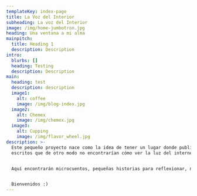 ```yaml
---
templateKey: index-page
title: La Voz del Interior
subheading: La voz del Interior
image: /img/home-jumbotron.jpg
heading: Una ventana a mi alma
mainpitch:
  title: Heading 1
  description: Description
intro:
  blurbs: []
  heading: Testing
  description: Description
main:
  heading: test
  description: description
  image1:
    alt: coffee
    image: /img/blog-index.jpg
  image2:
    alt: Chemex
    image: /img/chemex.jpg
  image3:
    alt: Cupping
    image: /img/flavor_wheel.jpg
description: >-
  Este pequeño proyecto nace como la idea de tener un lugar donde publicar
  escritos que de otro modo no encontrarían cómo ver la luz del internet.


  Aquí encontrarán microcuentos, pequeñas historias para reflexionar, narraciones románticas y hasta un poco de poesía.


  Bienvenidos :)
---
```

